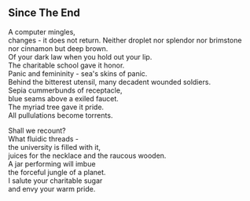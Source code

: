 Since The End
-------------
A computer mingles,  
changes - it does not return. Neither droplet nor splendor nor brimstone  
nor cinnamon but deep brown.  
Of your dark law when you hold out your lip.  
The charitable school gave it honor.  
Panic and femininity - sea's skins of panic.  
Behind the bitterest utensil, many decadent wounded soldiers.  
Sepia cummerbunds of receptacle,  
blue seams above a exiled faucet.  
The myriad tree gave it pride.  
All pullulations become torrents.  
  
Shall we recount?  
What fluidic threads -  
the university is filled with it,  
juices for the necklace and the raucous wooden.  
A jar performing will imbue  
the forceful jungle of a planet.  
I salute your charitable sugar  
and envy your warm pride.  

